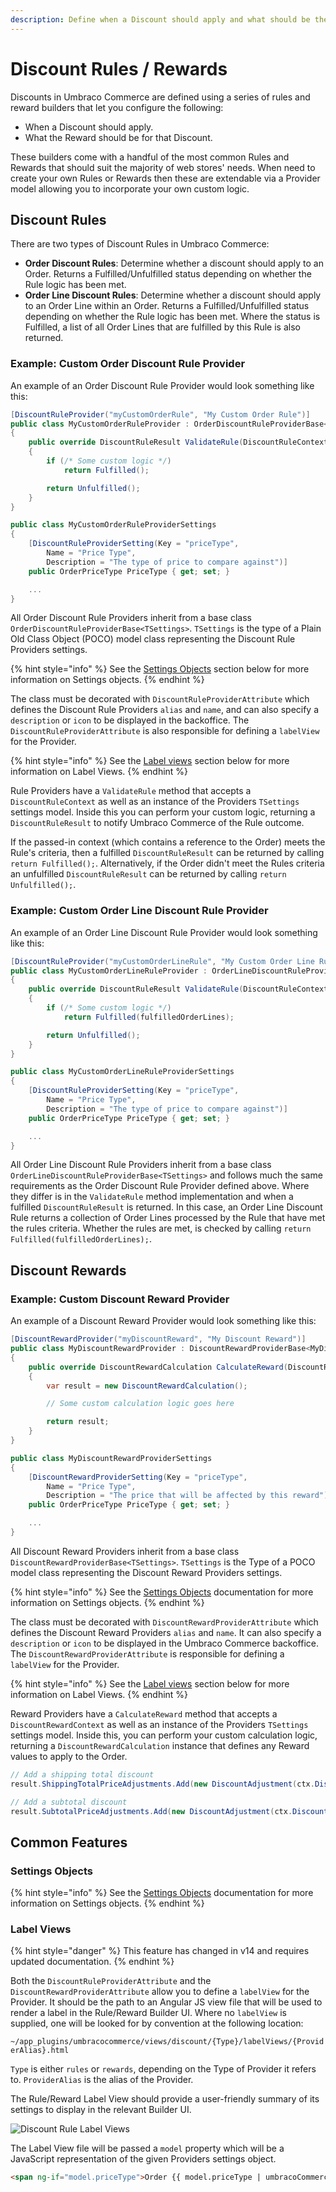 ```yaml
---
description: Define when a Discount should apply and what should be the Reward in Umbraco Commerce.
---
```


# Discount Rules / Rewards

Discounts in Umbraco Commerce are defined using a series of rules and reward builders that let you configure the following:

* When a Discount should apply.
* What the Reward should be for that Discount.

These builders come with a handful of the most common Rules and Rewards that should suit the majority of web stores' needs. When need to create your own Rules or Rewards then these are extendable via a Provider model allowing you to incorporate your own custom logic.

## Discount Rules

There are two types of Discount Rules in Umbraco Commerce:

* **Order Discount Rules**: Determine whether a discount should apply to an Order. Returns a Fulfilled/Unfulfilled status depending on whether the Rule logic has been met.
* **Order Line Discount Rules**: Determine whether a discount should apply to an Order Line within an Order. Returns a Fulfilled/Unfulfilled status depending on whether the Rule logic has been met. Where the status is Fulfilled, a list of all Order Lines that are fulfilled by this Rule is also returned.

### Example: Custom Order Discount Rule Provider

An example of an Order Discount Rule Provider would look something like this:

```csharp
[DiscountRuleProvider("myCustomOrderRule", "My Custom Order Rule")]
public class MyCustomOrderRuleProvider : OrderDiscountRuleProviderBase<MyCustomOrderRuleProviderSettings>
{
    public override DiscountRuleResult ValidateRule(DiscountRuleContext ctx, MyCustomOrderRuleProviderSettings settings)
    {
        if (/* Some custom logic */)
            return Fulfilled();

        return Unfulfilled();
    }
}

public class MyCustomOrderRuleProviderSettings
{
    [DiscountRuleProviderSetting(Key = "priceType",
        Name = "Price Type",
        Description = "The type of price to compare against")]
    public OrderPriceType PriceType { get; set; }

    ...
}

```

All Order Discount Rule Providers inherit from a base class `OrderDiscountRuleProviderBase<TSettings>`. `TSettings` is the type of a Plain Old Class Object (POCO) model class representing the Discount Rule Providers settings.

{% hint style="info" %}
See the [Settings Objects](discount-rules-and-rewards.md#settings-objects) section below for more information on Settings objects.
{% endhint %}

The class must be decorated with `DiscountRuleProviderAttribute` which defines the Discount Rule Providers `alias` and `name`, and can also specify a `description` or `icon` to be displayed in the backoffice. The `DiscountRuleProviderAttribute` is also responsible for defining a `labelView` for the Provider.

{% hint style="info" %}
See the [Label views](discount-rules-and-rewards.md#label-views) section below for more information on Label Views.
{% endhint %}

Rule Providers have a `ValidateRule` method that accepts a `DiscountRuleContext` as well as an instance of the Providers `TSettings` settings model. Inside this you can perform your custom logic, returning a `DiscountRuleResult` to notify Umbraco Commerce of the Rule outcome.

If the passed-in context (which contains a reference to the Order) meets the Rule's criteria, then a fulfilled `DiscountRuleResult` can be returned by calling `return Fulfilled();`. Alternatively, if the Order didn't meet the Rules criteria an unfulfilled `DiscountRuleResult` can be returned by calling `return Unfulfilled();`.

### Example: Custom Order Line Discount Rule Provider

An example of an Order Line Discount Rule Provider would look something like this:

```csharp
[DiscountRuleProvider("myCustomOrderLineRule", "My Custom Order Line Rule")]
public class MyCustomOrderLineRuleProvider : OrderLineDiscountRuleProviderBase<MyCustomOrderLineRuleProviderSettings>
{
    public override DiscountRuleResult ValidateRule(DiscountRuleContext ctx, MyCustomOrderLineRuleProviderSettings settings)
    {
        if (/* Some custom logic */)
            return Fulfilled(fulfilledOrderLines);

        return Unfulfilled();
    }
}

public class MyCustomOrderLineRuleProviderSettings
{
    [DiscountRuleProviderSetting(Key = "priceType",
        Name = "Price Type",
        Description = "The type of price to compare against")]
    public OrderPriceType PriceType { get; set; }

    ...
}

```

All Order Line Discount Rule Providers inherit from a base class `OrderLineDiscountRuleProviderBase<TSettings>` and follows much the same requirements as the Order Discount Rule Provider defined above. Where they differ is in the `ValidateRule` method implementation and when a fulfilled `DiscountRuleResult` is returned. In this case, an Order Line Discount Rule returns a collection of Order Lines processed by the Rule that have met the rules criteria. Whether the rules are met, is checked by calling `return Fulfilled(fulfilledOrderLines);`.

## Discount Rewards

### Example: Custom Discount Reward Provider

An example of a Discount Reward Provider would look something like this:

```csharp
[DiscountRewardProvider("myDiscountReward", "My Discount Reward")]
public class MyDiscountRewardProvider : DiscountRewardProviderBase<MyDiscountRewardProviderSettings>
{
    public override DiscountRewardCalculation CalculateReward(DiscountRewardContext ctx, MyDiscountRewardProviderSettings settings)
    {
        var result = new DiscountRewardCalculation();

        // Some custom calculation logic goes here

        return result;
    }
}

public class MyDiscountRewardProviderSettings
{
    [DiscountRewardProviderSetting(Key = "priceType",
        Name = "Price Type",
        Description = "The price that will be affected by this reward")]
    public OrderPriceType PriceType { get; set; }

    ...
}

```

All Discount Reward Providers inherit from a base class `DiscountRewardProviderBase<TSettings>`. `TSettings` is the Type of a POCO model class representing the Discount Reward Providers settings.

{% hint style="info" %}
See the [Settings Objects](settings-objects.md) documentation for more information on Settings objects.
{% endhint %}

The class must be decorated with `DiscountRewardProviderAttribute` which defines the Discount Reward Providers `alias` and `name`. It can also specify a `description` or `icon` to be displayed in the Umbraco Commerce backoffice. The `DiscountRewardProviderAttribute` is responsible for defining a `labelView` for the Provider.

{% hint style="info" %}
See the [Label views](discount-rules-and-rewards.md#label-views) section below for more information on Label Views.
{% endhint %}

Reward Providers have a `CalculateReward` method that accepts a `DiscountRewardContext` as well as an instance of the Providers `TSettings` settings model. Inside this, you can perform your custom calculation logic, returning a `DiscountRewardCalculation` instance that defines any Reward values to apply to the Order.

```csharp
// Add a shipping total discount
result.ShippingTotalPriceAdjustments.Add(new DiscountAdjustment(ctx.Discount, price));

// Add a subtotal discount
result.SubtotalPriceAdjustments.Add(new DiscountAdjustment(ctx.Discount, price));
```

## Common Features

### Settings Objects

{% hint style="info" %}
See the [Settings Objects](settings-objects.md) documentation for more information on Settings objects.
{% endhint %}

### Label Views

{% hint style="danger" %}
This feature has changed in v14 and requires updated documentation.
{% endhint %}

Both the `DiscountRuleProviderAttribute` and the `DiscountRewardProviderAttribute` allow you to define a `labelView` for the Provider. It should be the path to an Angular JS view file that will be used to render a label in the Rule/Reward Builder UI. Where no `labelView` is supplied, one will be looked for by convention at the following location:

`~/app_plugins/umbracocommerce/views/discount/{Type}/labelViews/{ProviderAlias}.html`

`Type` is either `rules` or `rewards`, depending on the Type of Provider it refers to. `ProviderAlias` is the alias of the Provider.

The Rule/Reward Label View should provide a user-friendly summary of its settings to display in the relevant Builder UI.

![Discount Rule Label Views](../media/discount\_rule\_builder\_label\_views.png)

The Label View file will be passed a `model` property which will be a JavaScript representation of the given Providers settings object.

```html
<span ng-if="model.priceType">Order {{ model.priceType | umbracoCommerceSplitCamelCase }} Discount</span>

```
